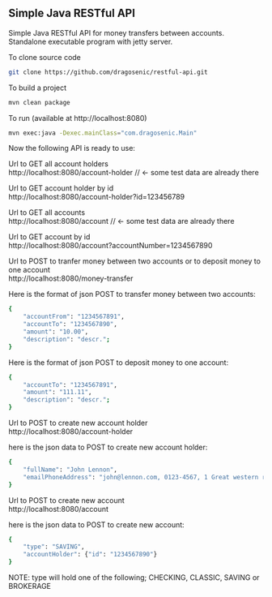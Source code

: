 ## Simple Java RESTful API

Simple Java RESTful API for money transfers between accounts.
Standalone executable program with jetty server.

To clone source code

```sh
git clone https://github.com/dragosenic/restful-api.git
```

To build a project

```sh
mvn clean package
```

To run (available at http://localhost:8080)

```sh
mvn exec:java -Dexec.mainClass="com.dragosenic.Main"
```

Now the following API is ready to use:

Url to GET all account holders <br/>
http://localhost:8080/account-holder // <- some test data are already there

Url to GET account holder by id<br/>
http://localhost:8080/account-holder?id=123456789

Url to GET all accounts<br/>
http://localhost:8080/account // <- some test data are already there

Url to GET account by id<br/>
http://localhost:8080/account?accountNumber=1234567890

Url to POST to tranfer money between two accounts or to deposit money to one account<br/>
http://localhost:8080/money-transfer

Here is the format of json POST to transfer money between two accounts:
```sh
{
    "accountFrom": "1234567891",
    "accountTo": "1234567890",
    "amount": "10.00",
    "description": "descr.";
}
```

Here is the format of json POST to deposit money to one account:

```sh
{
    "accountTo": "1234567891",
    "amount": "111.11",
    "description": "descr.";
}
```

Url to POST to create new account holder<br/>
http://localhost:8080/account-holder

here is the json data to POST to create new account holder:
```sh
{
    "fullName": "John Lennon",
    "emailPhoneAddress": "john@lennon.com, 0123-4567, 1 Great western road"
}
```

Url to POST to create new account<br/>
http://localhost:8080/account

here is the json data to POST to create new account:
```sh
{
    "type": "SAVING",
    "accountHolder": {"id": "1234567890"}
}
```
NOTE: type will hold one of the following; CHECKING, CLASSIC, SAVING or BROKERAGE

